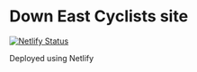 # Down East Cyclists site

[![Netlify Status](https://api.netlify.com/api/v1/badges/825341c6-2932-4d06-a786-3093e10782db/deploy-status)](https://app.netlify.com/sites/downeastcyclists/deploys)

Deployed using Netlify